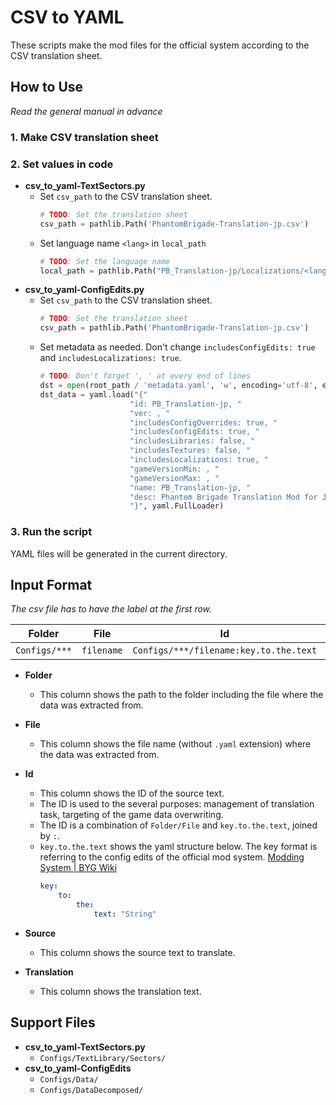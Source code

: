 # CSV to YAML

These scripts make the mod files for the official system according to the CSV translation sheet.


## How to Use
*Read the general manual in advance*

### 1. Make CSV translation sheet

### 2. Set values in code
- **csv_to_yaml-TextSectors.py**
    - Set `csv_path` to the CSV translation sheet.
        ```python
        # TODO: Set the translation sheet
        csv_path = pathlib.Path('PhantomBrigade-Translation-jp.csv')
        ```
    - Set language name `<lang>` in `local_path`
        ```python
        # TODO: Set the language name
        local_path = pathlib.Path("PB_Translation-jp/Localizations/<lang>")
        ```
- **csv_to_yaml-ConfigEdits.py**
    - Set `csv_path` to the CSV translation sheet.
        ```python
        # TODO: Set the translation sheet
        csv_path = pathlib.Path('PhantomBrigade-Translation-jp.csv')
        ```
    - Set metadata as needed. Don't change `includesConfigEdits: true` and `includesLocalizations: true`.
        ```python
        # TODO: Don't forget ', ' at every end of lines
        dst = open(root_path / 'metadata.yaml', 'w', encoding='utf-8', errors='strict')
        dst_data = yaml.load("{"
                            "id: PB_Translation-jp, "
                            "ver: , "
                            "includesConfigOverrides: true, "
                            "includesConfigEdits: true, "
                            "includesLibraries: false, "
                            "includesTextures: false, "
                            "includesLocalizations: true, "
                            "gameVersionMin: , "
                            "gameVersionMax: , "
                            "name: PB_Translation-jp, "
                            "desc: Phantom Brigade Translation Mod for Japanese"
                            "}", yaml.FullLoader)
        ```

### 3. Run the script
YAML files will be generated in the current directory.


## Input Format
*The csv file has to have the label at the first row.*

Folder|File|Id|Source|Translation
---|---|---|---|---
`Configs/***`|`filename`|`Configs/***/filename:key.to.the.text`|"String"|"String"

- **Folder**
    - This column shows the path to the folder including the file where the data was extracted from.

- **File**
    - This column shows the file name (without `.yaml` extension) where the data was extracted from.

- **Id**
    - This column shows the ID of the source text.
    - The ID is used to the several purposes: management of translation task, targeting of the game data overwriting.
    - The ID is a combination of `Folder/File` and `key.to.the.text`, joined by `:`.
    - `key.to.the.text` shows the yaml structure below. The key format is referring to the config edits of the official mod system. [Modding System | BYG Wiki](https://wiki.braceyourselfgames.com/en/PhantomBrigade/Modding/ModSystem#config-edits)
        ```yaml
        key:
            to:
                the:
                    text: "String"
        ```

- **Source**
    - This column shows the source text to translate.

- **Translation**
    - This column shows the translation text.


## Support Files
- **csv_to_yaml-TextSectors.py**
    - `Configs/TextLibrary/Sectors/`
- **csv_to_yaml-ConfigEdits**
    - `Configs/Data/`
    - `Configs/DataDecomposed/`
